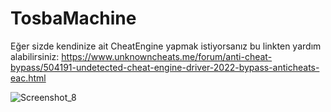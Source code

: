 # TosbaMachine

Eğer sizde kendinize ait CheatEngine yapmak istiyorsanız bu linkten yardım alabilirsiniz:
https://www.unknowncheats.me/forum/anti-cheat-bypass/504191-undetected-cheat-engine-driver-2022-bypass-anticheats-eac.html


![Screenshot_8](https://user-images.githubusercontent.com/81483108/193668031-867411ba-05e9-4ccf-a832-b0fdfc18a538.png)
